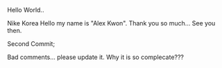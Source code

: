 Hello World..

Nike Korea 
Hello my name is "Alex Kwon".
Thank you so much...
See you then.

Second Commit;

Bad comments... please update it.
Why it is so complecate??? 